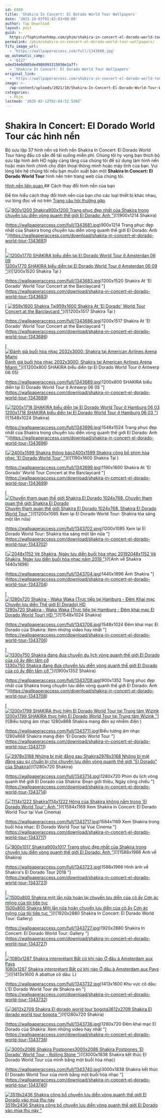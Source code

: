 ```yaml
---
id: 6488
title: 'Shakira In Concert: El Dorado World Tour Wallpapers'
date: '2021-10-03T01:42:03+00:00'
author: Top Download
layout: post
guid: >-
  https://Tophinhanhdep.com/phim/shakira-in-concert-el-dorado-world-tour-wallpapers/
permalink: /phim/shakira-in-concert-el-dorado-world-tour-wallpapers/
fifu_image_url:
  - 'https://wallpaperaccess.com/full/1343680.jpg'
wp_automatic_camp:
  - '6127'
aded34e0d885ded986993315036e1a7f:
  - 'Shakira In Concert: El Dorado World Tour Wallpapers'
original_link:
  - 'https://wallpaperaccess.com/shakira-in-concert-el-dorado-world-tour'
image: >-
  /wp-content/uploads/2021/10/Shakira-In-Concert-El-Dorado-World-Tour-Wallpapers.jpg
categories:
  - Phim
lastmod: '2025-02-12T02:04:52.520Z'
---
```

# Shakira In Concert: El Dorado World Tour các hình nền

Bộ sưu tập 37 hình nền và hình nền Shakira In Concert: El Dorado World Tour hàng đầu có sẵn để tải xuống miễn phí. Chúng tôi hy vọng bạn thích bộ sưu tập hình ảnh HD ngày càng tăng của chúng tôi để sử dụng làm hình nền hoặc màn hình chính cho điện thoại thông minh hoặc máy tính của bạn. Vui lòng liên hệ chúng tôi nếu bạn muốn xuất bản một **Shakira In Concert: El Dorado World Tour** hình nền trên trang web của chúng tôi.

[Hình nền liên quan ](#related) ## Cách thay đổi hình nền của bạn

Để tìm hiểu cách thay đổi hình nền của bạn cho các loại thiết bị khác nhau, vui lòng đọc về nó trên [Trang câu hỏi thường gặp](https://tophinhanhdep.com/faq/).

  
[[![900x1200 Shakira](https://wallpaperaccess.com/full/1343680.jpg)900x1200 Trang phục đẹp nhất của Shakira trong chuyến lưu diễn vòng quanh thế giới El Dorado: Ảnh "](https://wallpaperaccess.com/download/shakira-in-concert-el-dorado-world-tour-1343680)](![900x1214 Shakira)

(https://wallpaperaccess.com/full/1343681.jpg)900x1214 Trang phục đẹp nhất của Shakira trong chuyến lưu diễn vòng quanh thế giới El Dorado: Ảnh "](https://wallpaperaccess.com/download/shakira-in-concert-el-dorado-world-tour-1343681)

[[![1200x1770 SHAKIRA biểu diễn tại El Dorado World Tour ở Amsterdan 06 09](https://wallpaperaccess.com/full/1343682.jpg)1200x1770 SHAKIRA biểu diễn tại El Dorado World Tour ở Amsterdan 06 09 "](https://wallpaperaccess.com/download/shakira-in-concert-el-dorado-world-tour-1343682)](![1200x1520 Shakira Tại )

(https://wallpaperaccess.com/full/1343683.jpg)1200x1520 Shakira At 'El Dorado' World Tour Concert at the Barclaycard "](https://wallpaperaccess.com/download/shakira-in-concert-el-dorado-world-tour-1343683)

[ [![959x1600 Shakira Tại ](https://wallpaperaccess.com/full/1343684.jpg)959x1600 Shakira At 'El Dorado' World Tour Concert at the Barclaycard "](https://wallpaperaccess.com/download/shakira-in-concert-el-dorado-world-tour-1343684)](![1200x1517 Shakira Tại )

(https://wallpaperaccess.com/full/1343686.jpg)1200x1517 Shakira At 'El Dorado' World Tour Concert at the Barclaycard "](https://wallpaperaccess.com/download/shakira-in-concert-el-dorado-world-tour-1343686)

[[![Đánh giá buổi hòa nhạc 2032x3000: Shakira tại American Airlines Arena Miami](https://wallpaperaccess.com/full/1343688.jpg)Đánh giá buổi hòa nhạc 2032x3000: Shakira tại American Airlines Arena Miami "](https://wallpaperaccess.com/download/shakira-in-concert-el-dorado-world-tour-1343688)](![1200x800 SHAKIRA biểu diễn tại El Dorado World Tour ở Antwerp 06 05)

(https://wallpaperaccess.com/full/1343689.jpg)1200x800 SHAKIRA biểu diễn tại El Dorado World Tour ở Antwerp 06 05 "](https://wallpaperaccess.com/download/shakira-in-concert-el-dorado-world-tour-1343689)

[[![1200x1718 SHAKIRA biểu diễn tại El Dorado World Tour ở Hamburg 06 03](https://wallpaperaccess.com/full/1343695.jpg)1200x1718 SHAKIRA biểu diễn tại El Dorado World Tour ở Hamburg 06 03 "](https://wallpaperaccess.com/download/shakira-in-concert-el-dorado-world-tour-1343695)](![1548x1024 Shakira)

(https://wallpaperaccess.com/full/1343696.jpg)1548x1024 Trang phục đẹp nhất của Shakira trong chuyến lưu diễn vòng quanh thế giới El Dorado: Ảnh "](https://wallpaperaccess.com/download/shakira-in-concert-el-dorado-world-tour-1343696)

[[![2400x1599 Shakira thông báo ](https://wallpaperaccess.com/full/1343698.jpg)2400x1599 Shakira công bố phim hòa nhạc 'El Dorado World Tour' "](https://wallpaperaccess.com/download/shakira-in-concert-el-dorado-world-tour-1343698)](![1190x1600 Shakira Tại )

(https://wallpaperaccess.com/full/1343699.jpg)1190x1600 Shakira At 'El Dorado' World Tour Concert at the Barclaycard "](https://wallpaperaccess.com/download/shakira-in-concert-el-dorado-world-tour-1343699)

[[![Chuyến tham quan thế giới Shakira El Dorado 1024x768.  Chuyến tham quan thế giới Shakira El Dorado](https://wallpaperaccess.com/full/1343700.jpg)Chuyến tham quan thế giới Shakira El Dorado 1024x768. Shakira El Dorado World Tour "](https://wallpaperaccess.com/download/shakira-in-concert-el-dorado-world-tour-1343700)](![1200x1085 Xem lại El Dorado World Tour: Shakira tỏa sáng một lần nữa)

(https://wallpaperaccess.com/full/1343702.png)1200x1085 Xem lại El Dorado World Tour: Shakira tỏa sáng một lần nữa "](https://wallpaperaccess.com/download/shakira-in-concert-el-dorado-world-tour-1343702)

[[![2048x1152 Vé Shakira, Ngày lưu diễn buổi hòa nhạc 2019](https://wallpaperaccess.com/full/1343703.jpg)2048x1152 Vé Shakira, Ngày lưu diễn buổi hòa nhạc năm 2019 "](https://wallpaperaccess.com/download/shakira-in-concert-el-dorado-world-tour-1343703)](![Ảnh về Shakira 1440x1896)

(https://wallpaperaccess.com/full/1343704.jpg)1440x1896 Ảnh Shakira "](https://wallpaperaccess.com/download/shakira-in-concert-el-dorado-world-tour-1343704)

[[![1280x720 Shakira - Waka Waka (Trực tiếp tại Hamburg - Đêm Khai mạc Chuyến lưu diễn Thế giới El Dorado) HD](https://wallpaperaccess.com/full/1343705.jpg)1280x720 Shakira - Waka Waka (Trực tiếp tại Hamburg - Đêm khai mạc El Dorado World Tour) HD "](https://wallpaperaccess.com/download/shakira-in-concert-el-dorado-world-tour-1343705)](![1548x1024 Shakira)

(https://wallpaperaccess.com/full/1343706.jpg)1548x1024 Đêm khai mạc El Dorado của Shakira: Xem những video hay nhất "](https://wallpaperaccess.com/download/shakira-in-concert-el-dorado-world-tour-1343706)

[[![1330x750 Shakira đang đưa chuyến du lịch vòng quanh thế giới El Dorado của cô ấy đến tầm cỡ](https://wallpaperaccess.com/full/1343707.jpg)1330x750 Shakira đang đưa chuyến lưu diễn vòng quanh thế giới El Dorado của cô ấy đến tầm cỡ "](https://wallpaperaccess.com/download/shakira-in-concert-el-dorado-world-tour-1343707)](![900x1352 Shakira)

(https://wallpaperaccess.com/full/1343708.jpg)900x1352 Trang phục đẹp nhất của Shakira trong chuyến lưu diễn vòng quanh thế giới El Dorado: Ảnh "](https://wallpaperaccess.com/download/shakira-in-concert-el-dorado-world-tour-1343708)

[[![1200x1799 SHAKIRA thực hiện El Dorado World Tour tại Trung tâm Wizink](https://wallpaperaccess.com/full/1343709.jpg)1200x1799 SHAKIRA thực hiện El Dorado World Tour tại Trung tâm Wizink "](https://wallpaperaccess.com/download/shakira-in-concert-el-dorado-world-tour-1343709)](![Biểu tượng âm nhạc 1280x868 Shakira mang đến sự nhiễm điện )

(https://wallpaperaccess.com/full/1343711.jpg)Biểu tượng âm nhạc 1280x868 Shakira mang điện 'El Dorado World Tour "](https://wallpaperaccess.com/download/shakira-in-concert-el-dorado-world-tour-1343711)

[[![2978x3168 Những bí mật đằng sau Shakira](https://wallpaperaccess.com/full/1343712.jpg)2978x3168 Những bí mật đằng sau sự chuẩn bị cho chuyến lưu diễn vòng quanh thế giới "El Dorado" của Shakira](https://wallpaperaccess.com/download/shakira-in-concert-el-dorado-world-tour-1343712)](![1280x720 Shakira)

(https://wallpaperaccess.com/full/1343714.jpg)1280x720 Phim du lịch vòng quanh thế giới El Dorado của Shakira: Đoạn giới thiệu, Ngày công chiếu "](https://wallpaperaccess.com/download/shakira-in-concert-el-dorado-world-tour-1343714)

[[![1114x1222 Shakira](https://wallpaperaccess.com/full/1343715.jpg)1114x1222 Hông của Shakira không nằm trong 'El Dorado World Tour': Ảnh "](https://wallpaperaccess.com/download/shakira-in-concert-el-dorado-world-tour-1343715)](![1584x1169 Xem Shakira in Concert: El Dorado World Tour tại Vue Cinema)

(https://wallpaperaccess.com/full/1343717.jpg)1584x1169 Xem Shakira trong buổi hòa nhạc: El Dorado World Tour tại Vue Cinema "](https://wallpaperaccess.com/download/shakira-in-concert-el-dorado-world-tour-1343717)

[[![900x1017 Shakira](https://wallpaperaccess.com/full/1343719.jpg)900x1017 Trang phục đẹp nhất của Shakira trong chuyến lưu diễn vòng quanh thế giới El Dorado: Ảnh "](https://wallpaperaccess.com/download/shakira-in-concert-el-dorado-world-tour-1343719)](![1588x1966 Ảnh về Shakira)

(https://wallpaperaccess.com/full/1343723.jpg)1588x1966 Hình ảnh về Shakira's El Dorado Tour 2018 "](https://wallpaperaccess.com/download/shakira-in-concert-el-dorado-world-tour-1343723)

[[![1500x800 Shakira một lần nữa hoãn lại chuyến lưu diễn của cô ấy Cơn ác mộng của tôi tiếp tục](https://wallpaperaccess.com/full/1343724.jpg)1500x800 Shakira Một lần nữa hoãn chuyến lưu diễn của cô ấy Cơn ác mộng của tôi tiếp tục "](https://wallpaperaccess.com/download/shakira-in-concert-el-dorado-world-tour-1343724)](![1920x2880 Shakira In Concert: El Dorado World Tour: Gallery)

(https://wallpaperaccess.com/full/1343727.jpg)1920x2880 Shakira In Concert: El Dorado World Tour: Gallery "](https://wallpaperaccess.com/download/shakira-in-concert-el-dorado-world-tour-1343727)

[[![1080x1287 Shakira interprétant Bất cứ khi nào Ở đâu à Amsterdam aux Pays](https://wallpaperaccess.com/full/1343730.jpg)1080x1287 Shakira interprétant Bất cứ khi nào Ở đâu à Amsterdam aux Pays "](https://wallpaperaccess.com/download/shakira-in-concert-el-dorado-world-tour-1343730)](![1413x1600 A abattue cô dâu: L)

(https://wallpaperaccess.com/full/1343732.jpg)1413x1600 Khu vực cô dâu: L'El Dorado World Tour de Shakira en "](https://wallpaperaccess.com/download/shakira-in-concert-el-dorado-world-tour-1343732)

[[![3612x2709 Shakira El dorado world tour bogota](https://wallpaperaccess.com/full/1343735.jpg)3612x2709 Shakira El dorado world tour bogota "](https://wallpaperaccess.com/download/shakira-in-concert-el-dorado-world-tour-1343735)](![1280x720 Shakira)

(https://wallpaperaccess.com/full/1343736.jpg)1280x720 Đêm khai mạc El Dorado của Shakira: Xem những video hay nhất "](https://wallpaperaccess.com/download/shakira-in-concert-el-dorado-world-tour-1343736)

[[![3000x2086 Shakira Postpones ](https://wallpaperaccess.com/full/1343737.jpg)3000x2086 Shakira Postpones 'El Dorado' World Tour - Rolling Stone "](https://wallpaperaccess.com/download/shakira-in-concert-el-dorado-world-tour-1343737)](![3000x1838 Shakira kết thúc El Dorado World Tour của mình bằng một buổi hòa nhạc)

(https://wallpaperaccess.com/full/1343740.jpg)3000x1838 Shakira kết thúc El Dorado World Tour của mình bằng một buổi hòa nhạc "](https://wallpaperaccess.com/download/shakira-in-concert-el-dorado-world-tour-1343740)

[![3519x2436 Shakira công bố chuyến lưu diễn vòng quanh thế giới El Dorado vào mùa thu này](https://wallpaperaccess.com/full/1343741.jpg)3519x2436 Shakira công bố chuyến lưu diễn vòng quanh thế giới El Dorado vào mùa thu này "](https://wallpaperaccess.com/download/shakira-in-concert-el-dorado-world-tour-1343741)
